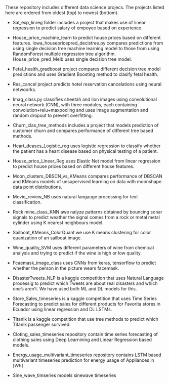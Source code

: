 These repository includes different data science projecs. The projects listed here are ordered from oldest (top) to newest (bottom).

- Sal_exp_linreg folder includes a project that makes use of linear regression to predict salary of empoyee based on experience.

- House_price_machine_learn to predict house prices based on different features. Iowa_housepricepred_decistree.py compares predictions from using single decision tree machine learning model to those from using RandomForest multiple regression tree algorithm. House_price_pred_Melb uses single decision tree model.

- Fetal_health_gradboost project compares different decision tree model predictions and uses Gradient Boosting method to clasify fetal health.

- Res_cancel project predicts hotel reservation cancelations using neural netwoorks.

- Imag_class.py classifies cheetah and lion images using convolutional neural network (CNN), with three modules, each containing
convolution+relu+maxpooling and uses image augmentation and random dropout to prevent overfitting.

- Churn_clas_tree_methods includes a project that models prediction of customer churn and compares performance of different tree based methods.

- Heart_deases_Logistic_reg  uses logistic regression to classify whether the patient has a heart disease based on physical testing of a patient.

- House_price_Linear_Reg uses Elastic Net model from linear regression to predict house prices based on different house features.

- Moon_clusters_DBSCN_vs_KMeans compares performance of DBSCAN and KMeans models of unsupervised learning on data with moonshape data point distributions.

- Movie_review_NB uses natural langauge processing for text classification.

- Rock mine_class_KNN awe nalyze patterns obtained by bouncing sonar signals to predict weather the signal comes from a rock or metal metal cylinder using K nearest neighbours model.

- Sailboat_KMeans_ColorQuant we use K means clustering for color quanization of an sailboat image.

- Wine_quality_SVM uses different parameters of wine from chemical analysis and trying to predict if the wine is high or low quality.

- Fcaemask_image_class uses CNNs from keras, tensorflow  to predict whether the person in the picture wears facemask.

- DisasterTweets_NLP is a kaggle competition that uses Natural Language processig  to predict which Tweets are about real disasters and which one’s aren’t. We have used both ML and DL models for this.

- Store_Sales_timeseries  is a kaggle competition that uses Time Series Forecasting to predict sales for different products for Favorita stores in Ecuador using linear regression and DL LSTMs.

- Titanik  is a kaggle competition that use tree methods to predict which Titanik passenger survived.
  
- Cloting_sales_timeseries repository contain time series forecasting of clothing sales using Deep Learnining and Linear Regression based models.
  
- Energy_usage_multivariant_timeseries repository contains LSTM based multivariant timeseries prediction for energy usage of Appliances in [Wh]

- Sine_wave_timseries models sinewave timeseries 
